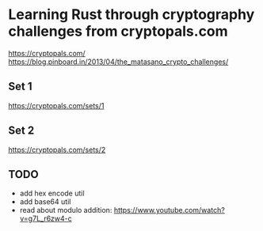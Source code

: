 # Learning Rust through cryptography challenges from cryptopals.com

https://cryptopals.com/
https://blog.pinboard.in/2013/04/the_matasano_crypto_challenges/

## Set 1
https://cryptopals.com/sets/1

## Set 2
https://cryptopals.com/sets/2

## TODO
- add hex encode util
- add base64 util
- read about modulo addition: https://www.youtube.com/watch?v=g7L_r6zw4-c